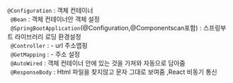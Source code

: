 `@Configuration` : 객체 컨테이너  
` @Bean` : 객체 컨테이너안 객체 설정  
` @SpringBootApplication`(@Configuration,@Componentscan포함) : 스프링부트 라이브러리 로딩 환경설정  
` @Controller` : - url 주소맵핑  
` @GetMapping` : - 주소 설정  
` @AutoWired` : 객체 컨테이너 안에 있는 것을 가져와 자동으로 담아줌  
` @ResponseBody` : Html 파일을 찾지않고 문자 그대로 보여줌 ,React 비동기 통신

